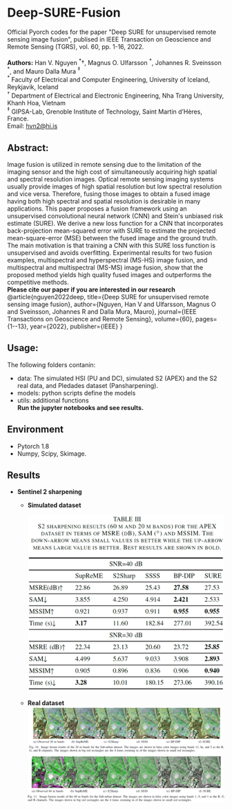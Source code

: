 # Deep-SURE-Fusion
 Official Pyorch codes for the paper "Deep SURE for unsupervised remote sensing image fusion", publised in IEEE Transaction on Geoscience and Remote Sensing (TGRS), vol. 60, pp. 1-16, 2022.<br><br>
**Authors:** Han V. Nguyen $^\ast \dagger$, Magnus O. Ulfarsson $^\ast$,  Johannes R. Sveinsson $^\ast$, and Mauro Dalla Mura $^\ddagger$ <br>
$^\ast$ Faculty of Electrical and Computer Engineering, University of Iceland, Reykjavik, Iceland<br>
$^\dagger$ Department of Electrical and Electronic Engineering, Nha Trang University, Khanh Hoa, Vietnam<br>
$^\ddagger$ GIPSA-Lab, Grenoble Institute of Technology, Saint Martin d’Hères, France.<br>
Email: hvn2@hi.is

## Abstract:<br>
Image fusion is utilized in remote sensing due to the limitation of the imaging sensor and the high cost of simultaneously acquiring high spatial and spectral resolution images. Optical remote sensing imaging systems usually provide images of high spatial resolution but low spectral resolution and vice versa. Therefore, fusing those images to obtain a fused image having both high spectral and spatial resolution is desirable in many applications. This paper proposes a fusion framework using an unsupervised convolutional neural network (CNN) and Stein's unbiased risk estimate (SURE). We derive a new loss function for a CNN that incorporates back-projection mean-squared error with SURE to estimate the projected mean-square-error (MSE) between the fused image and the ground truth. The main motivation is that training a CNN with this SURE loss function is unsupervised and avoids overfitting. Experimental results for two fusion examples, multispectral and hyperspectral (MS-HS) image fusion, and multispectral and multispectral (MS-MS) image fusion, show that the proposed method yields high quality fused images and outperforms the competitive methods.<br>
**Please cite our paper if you are interested in our research**<br>
@article{nguyen2022deep,
  title={Deep SURE for unsupervised remote sensing image fusion},
  author={Nguyen, Han V and Ulfarsson, Magnus O and Sveinsson, Johannes R and Dalla Mura, Mauro},
  journal={IEEE Transactions on Geoscience and Remote Sensing},
  volume={60},
  pages={1--13},
  year={2022},
  publisher={IEEE}
}
## Usage:<br>
The following folders contanin:
- data: The simulated HSI (PU and DC), simulated S2 (APEX) and the S2 real data, and Pledades dataset (Pansharpening).
- models: python scripts define the models
- utils: additional functions<br>
**Run the jupyter notebooks and see results.**
## Environment
- Pytorch 1.8
- Numpy, Scipy, Skimage.

## Results
- **Sentinel 2 sharpening**
	+ 	**Simulated dataset**
	
		<p align="center"><img src="result3.png" alt="drawing" width="500"/>
	+ **Real dataset**
		![image](result1.png "a title")
		![image](result2.png "a title")
